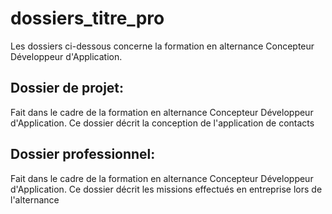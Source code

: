# dossiers_titre_pro

Les dossiers ci-dessous concerne la formation en alternance Concepteur Développeur d'Application.

Dossier de projet: 
------------------
Fait dans le cadre de la formation en alternance Concepteur Développeur d'Application.
Ce dossier décrit la conception de l'application de contacts


Dossier professionnel: 
----------------------
Fait dans le cadre de la formation en alternance Concepteur Développeur d'Application.
Ce dossier décrit les missions effectués en entreprise lors de l'alternance

